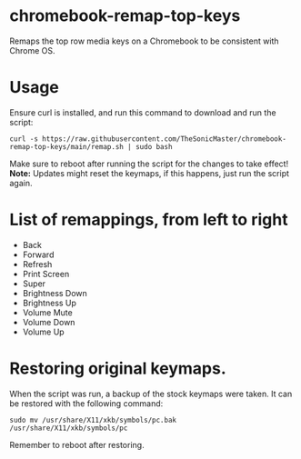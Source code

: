# chromebook-remap-top-keys
Remaps the top row media keys on a Chromebook to be consistent with Chrome OS.
# Usage
Ensure curl is installed, and run this command to download and run the script:
```
curl -s https://raw.githubusercontent.com/TheSonicMaster/chromebook-remap-top-keys/main/remap.sh | sudo bash
```
Make sure to reboot after running the script for the changes to take effect!
**Note:** Updates might reset the keymaps, if this happens, just run the script again.
# List of remappings, from left to right
- Back
- Forward
- Refresh
- Print Screen
- Super
- Brightness Down
- Brightness Up
- Volume Mute
- Volume Down
- Volume Up
# Restoring original keymaps.
When the script was run, a backup of the stock keymaps were taken. It can be restored with the following command:
```
sudo mv /usr/share/X11/xkb/symbols/pc.bak /usr/share/X11/xkb/symbols/pc
```
Remember to reboot after restoring.
